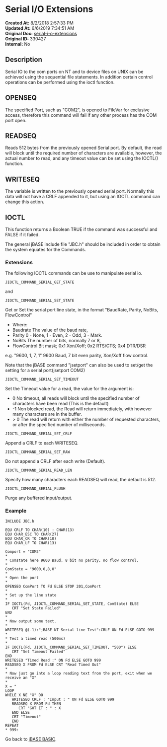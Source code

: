 # Serial I/O Extensions

**Created At:** 8/2/2018 2:57:33 PM  
**Updated At:** 6/6/2019 7:34:51 AM  
**Original Doc:** [serial-i-o-extensions](https://docs.jbase.com/36868-jbase-basic/serial-i-o-extensions)  
**Original ID:** 330427  
**Internal:** No  

## Description

Serial IO to the com ports on NT and to device files on UNIX can be achieved using the sequential file statements. In addition certain control operations can be performed using the ioctl function.

## OPENSEQ

The specified Port, such as "COM2", is opened to FileVar for exclusive access, therefore this command will fail if any other process has the COM port open.

## READSEQ

Reads 512 bytes from the previously opened Serial port. By default, the read will block until the required number of characters are available, however, the actual number to read, and any timeout value can be set using the IOCTL() function.

## WRITESEQ

The variable is written to the previously opened serial port. Normally this data will not have a CRLF appended to it, but using an IOCTL command can change this action.

## IOCTL

This function returns a Boolean TRUE if the command was successful and FALSE if it failed. 

The general jBASE include file "JBC.h" should be included in order to obtain the system equates for the Commands.

### Extensions

The following IOCTL commands can be use to manipulate serial io.

```
JIOCTL_COMMAND_SERIAL_GET_STATE
```

and

```
JIOCTL_COMMAND_SERIAL_SET_STATE
```

Get or Set the serial port line state, in the format "BaudRate, Parity, NoBits, FlowControl"

- Where:
- Baudrate The value of the baud rate,
- Parity 0 - None, 1 - Even, 2 - Odd, 3 - Mark.
- NoBits The number of bits, normally 7 or 8,
- FlowControl Bit mask; 0x1 Xon/Xoff; 0x2 RTS/CTS; 0x4 DTR/DSR

e.g. "9600, 1, 7, 1" 9600 Baud, 7 bit even parity, Xon/Xoff flow control.

Note that the jBASE command "jsetport" can also be used to set/get the setting for a serial port(jsetport COM2)

```
JIOCTL_COMMAND_SERIAL_SET_TIMEOUT
```

Set the Timeout value for a read, the value for the argument is:

- 0 No timeout, all reads will block until the specified number of characters have been read (This is the default)
- -1 Non blocked read, the Read will return immediately, with however many characters are in the buffer.
- &gt; 0 The read will return with either the number of requested characters, or after the specified number of milliseconds.

```
JIOCTL_COMMAND_SERIAL_SET_CRLF
```

Append a CRLF to each WRITESEQ.

```
JIOCTL_COMMAND_SERIAL_SET_RAW
```

Do not append a CRLF after each write (Default).

```
JIOCTL_COMMAND_SERIAL_READ_LEN
```

Specify how many characters each READSEQ will read, the default is 512.

```
JIOCTL_COMMAND_SERIAL_FLUSH
```

Purge any buffered input/output.

### Example

```
INCLUDE JBC.h

EQU CRLF TO CHAR(10) : CHAR(13)
EQU CHAR_ESC TO CHAR(27)
EQU CHAR_CR TO CHAR(10)
EQU CHAR_LF TO CHAR(13)

Comport = "COM2"
*
* Comstate here 9600 Baud, 8 bit no parity, no flow control.
*
ComState = "9600,0,8,0"
*
* Open the port
*
OPENSEQ ComPort TO Fd ELSE STOP 201,ComPort
*
* Set up the line state
*
IF IOCTL(Fd, JIOCTL_COMMAND_SERIAL_SET_STATE, ComState) ELSE
   CRT "Set State Failed"
END
*
* Now output some text.
*
WRITESEQ @(-1):"jBASE NT Serial line Test":CRLF ON Fd ELSE GOTO 999
*
* Test a timed read (500ms)
*
IF IOCTL(Fd, JIOCTL_COMMAND_SERIAL_SET_TIMEOUT, "500") ELSE
   CRT "Set Timeout Failed"
END
WRITESEQ "Timed Read :" ON Fd ELSE GOTO 999
READSEQ X FROM Fd ELSE CRT "Read Timed Out"
*
* Now just go into a loop reading text from the port, exit when we receive an "X"
*
X = "
LOOP
WHILE X NE "X" DO
   WRITESEQ CRLF : "Input : " ON Fd ELSE GOTO 999
   READSEQ X FROM Fd THEN
      CRT "GOT IT : " : X
   END ELSE
   CRT "Timeout"
   END
REPEAT
* 999:
```

Go back to [jBASE BASIC](./../jbase-basic-programmers-reference-guide).
